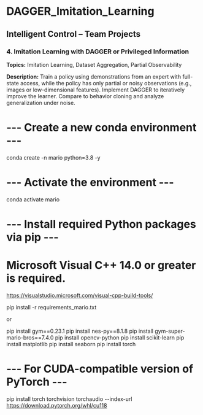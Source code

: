 # DAGGER_Imitation_Learning
## Intelligent Control – Team Projects 
### 4. Imitation Learning with DAGGER or Privileged Information

**Topics:** Imitation Learning, Dataset Aggregation, Partial Observability

**Description:** Train a policy using demonstrations from an expert with full-state access,
while the policy has only partial or noisy observations (e.g., images or low-dimensional features). Implement DAGGER to iteratively improve the learner. Compare to behavior cloning
and analyze generalization under noise.

# --- Create a new conda environment ---
conda create -n mario python=3.8 -y

# --- Activate the environment ---
conda activate mario

# --- Install required Python packages via pip ---
# Microsoft Visual C++ 14.0 or greater is required.
https://visualstudio.microsoft.com/visual-cpp-build-tools/

pip install -r requirements_mario.txt

or

pip install gym==0.23.1
pip install nes-py==8.1.8
pip install gym-super-mario-bros==7.4.0
pip install opencv-python
pip install scikit-learn
pip install matplotlib
pip install seaborn
pip install torch

# --- For CUDA-compatible version of PyTorch ---
pip install torch torchvision torchaudio --index-url https://download.pytorch.org/whl/cu118
